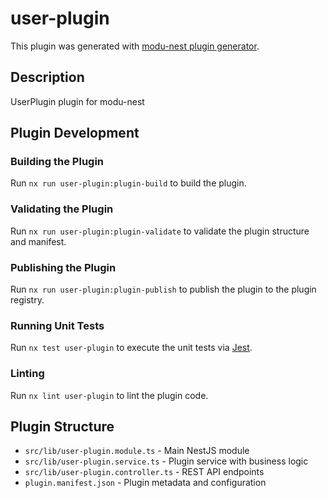 # user-plugin

This plugin was generated with [modu-nest plugin generator](https://github.com/your-org/modu-nest).

## Description

UserPlugin plugin for modu-nest

## Plugin Development

### Building the Plugin

Run `nx run user-plugin:plugin-build` to build the plugin.

### Validating the Plugin

Run `nx run user-plugin:plugin-validate` to validate the plugin structure and manifest.

### Publishing the Plugin

Run `nx run user-plugin:plugin-publish` to publish the plugin to the plugin registry.

### Running Unit Tests

Run `nx test user-plugin` to execute the unit tests via [Jest](https://jestjs.io).

### Linting

Run `nx lint user-plugin` to lint the plugin code.

## Plugin Structure

- `src/lib/user-plugin.module.ts` - Main NestJS module
- `src/lib/user-plugin.service.ts` - Plugin service with business logic
- `src/lib/user-plugin.controller.ts` - REST API endpoints
- `plugin.manifest.json` - Plugin metadata and configuration
